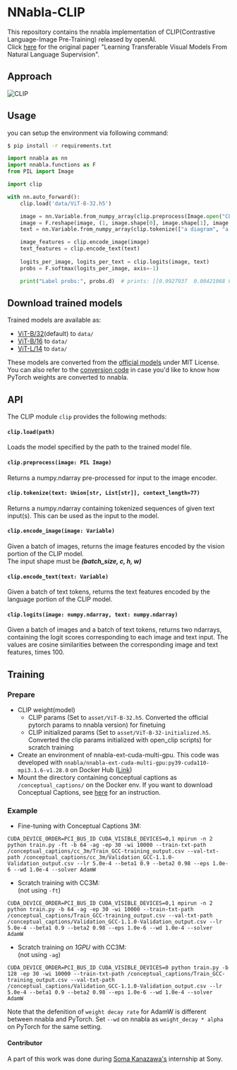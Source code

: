 # NNabla-CLIP

This repository contains the nnabla implementation of CLIP(Contrastive Language-Image Pre-Training) released by openAI.  
Click [here](https://arxiv.org/abs/2103.00020) for the original paper "Learning Transferable Visual Models From Natural Language Supervision".

## Approach

![CLIP](CLIP.png)

## Usage

you can setup the environment via following command:
```bash
$ pip install -r requirements.txt
```

```python
import nnabla as nn
import nnabla.functions as F
from PIL import Image

import clip

with nn.auto_forward():
    clip.load('data/ViT-B-32.h5')

    image = nn.Variable.from_numpy_array(clip.preprocess(Image.open("CLIP.png")))
    image = F.reshape(image, (1, image.shape[0], image.shape[1], image.shape[2]))
    text = nn.Variable.from_numpy_array(clip.tokenize(["a diagram", "a dog", "a cat"]))

    image_features = clip.encode_image(image)
    text_features = clip.encode_text(text)
            
    logits_per_image, logits_per_text = clip.logits(image, text)
    probs = F.softmax(logits_per_image, axis=-1)

    print("Label probs:", probs.d)  # prints: [[0.9927937  0.00421068 0.00299572]]
```

## Download trained models

Trained models are available as:
- [ViT-B/32](https://nnabla.org/pretrained-models/nnabla-examples/vision-and-language/clip/ViT-B-32.h5)(default) to `data/`
- [ViT-B/16](https://nnabla.org/pretrained-models/nnabla-examples/vision-and-language/clip/ViT-B-16.h5) to `data/`
- [ViT-L/14](https://nnabla.org/pretrained-models/nnabla-examples/vision-and-language/clip/ViT-L-14.h5) to `data/`  

These models are converted from the [official models](https://github.com/openai/CLIP) under MIT License.
You can also refer to the [conversion code](notebook-examples/convert_weights.ipynb) in case you'd like to know how PyTorch weights are converted to nnabla.

## API

The CLIP module `clip` provides the following methods:

#### `clip.load(path)`

Loads the model specified by the path to the trained model file.

#### `clip.preprocess(image: PIL Image)`
Returns a numpy.ndarray pre-processed for input to the image encoder.

#### `clip.tokenize(text: Union[str, List[str]], context_length=77)`

Returns a numpy.ndarray containing tokenized sequences of given text input(s). This can be used as the input to the model.

#### `clip.encode_image(image: Variable)`

Given a batch of images, returns the image features encoded by the vision portion of the CLIP model.  
The input shape must be ***(batch_size, c, h, w)***

#### `clip.encode_text(text: Variable)`

Given a batch of text tokens, returns the text features encoded by the language portion of the CLIP model.

#### `clip.logits(image: numpy.ndarray, text: numpy.ndarray)`

Given a batch of images and a batch of text tokens, returns two ndarrays, containing the logit scores corresponding to each image and text input. The values are cosine similarities between the corresponding image and text features, times 100.

## Training 


### Prepare 
- CLIP weight(model)
    - CLIP params (Set to `asset/ViT-B-32.h5`. Converted the official pytorch params to nnabla version) for finetuing
    - CLIP initialized params (Set to `asset/ViT-B-32-initialized.h5`. Converted the clip params initialized with open_clip scripts) for scratch training
- Create an environment of nnabla-ext-cuda-multi-gpu. This code was developed with `nnabla/nnabla-ext-cuda-multi-gpu:py39-cuda110-mpi3.1.6-v1.28.0` on Docker Hub ([Link](https://hub.docker.com/layers/nnabla-ext-cuda-multi-gpu/nnabla/nnabla-ext-cuda-multi-gpu/py39-cuda110-mpi3.1.6-v1.28.0/images/sha256-aa307180e2ea3915a88a7f036b4a6a077c999aaf5a129b9b91a43258884f394d?context=explore))
- Mount the directory containing conceptual captions as `/conceptual_captions/` on the Docker env. If you want to download Conceptual Captions, see [here](https://github.com/mlfoundations/open_clip#conceptual-captions) for an instruction.


### Example
- Fine-tuning with Conceptual Captions 3M:
```
CUDA_DEVICE_ORDER=PCI_BUS_ID CUDA_VISIBLE_DEVICES=0,1 mpirun -n 2 python train.py -ft -b 64 -ag -ep 30 -wi 10000 --train-txt-path /conceptual_captions/cc_3m/Train_GCC-training_output.csv --val-txt-path /conceptual_captions/cc_3m/Validation_GCC-1.1.0-Validation_output.csv --lr 5.0e-4 --beta1 0.9 --beta2 0.98 --eps 1.0e-6 --wd 1.0e-4 --solver AdamW
```

- Scratch training with CC3M:  
(not using `-ft`)  
```
CUDA_DEVICE_ORDER=PCI_BUS_ID CUDA_VISIBLE_DEVICES=0,1 mpirun -n 2 python train.py -b 64 -ag -ep 30 -wi 10000 --train-txt-path /conceptual_captions/Train_GCC-training_output.csv --val-txt-path /conceptual_captions/Validation_GCC-1.1.0-Validation_output.csv --lr 5.0e-4 --beta1 0.9 --beta2 0.98 --eps 1.0e-6 --wd 1.0e-4 --solver AdamW
```

- Scratch training *on 1GPU* with CC3M:  
(not using `-ag`)
```
CUDA_DEVICE_ORDER=PCI_BUS_ID CUDA_VISIBLE_DEVICES=0 python train.py -b 128 -ep 30 -wi 10000 --train-txt-path /conceptual_captions/Train_GCC-training_output.csv --val-txt-path /conceptual_captions/Validation_GCC-1.1.0-Validation_output.csv --lr 5.0e-4 --beta1 0.9 --beta2 0.98 --eps 1.0e-6 --wd 1.0e-4 --solver AdamW
```

Note that the defenition of `weight decay rate` for AdamW is different between nnabla and PyTorch. Set `--wd` on nnabla as `weight_decay * alpha` on PyTorch for the same setting. 

#### Contributor
A part of this work was done during [Soma Kanazawa's](https://github.com/soma-knzw) internship at Sony.